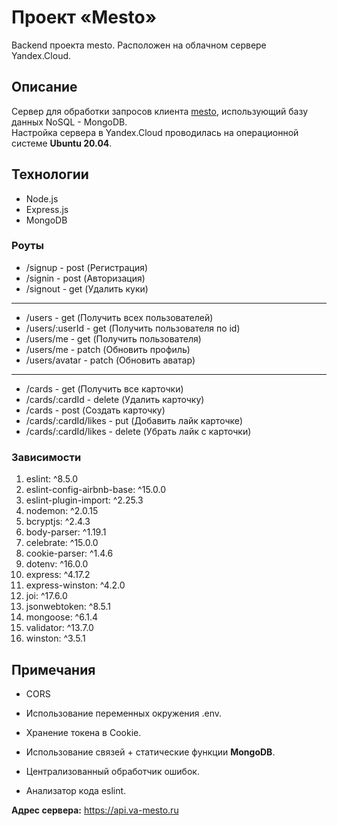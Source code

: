 # Проект «Mesto»

Backend проекта mesto. Расположен на облачном сервере Yandex.Cloud.

## Описание

Сервер для обработки запросов клиента [mesto](https://va-mesto.ru), использующий базу данных NoSQL - MongoDB.
<br />
Настройка сервера в Yandex.Cloud проводилась на операционной системе **Ubuntu 20.04**.

## Технологии

- Node.js
- Express.js
- MongoDB

### Роуты

- /signup - post (Регистрация)
- /signin - post (Авторизация)
- /signout - get (Удалить куки)
***
- /users - get (Получить всех пользователей)
- /users/:userId - get (Получить пользователя по id)
- /users/me - get (Получить пользователя)
- /users/me - patch (Обновить профиль)
- /users/avatar - patch (Обновить аватар)
***
- /cards - get (Получить все карточки)
- /cards/:cardId - delete (Удалить карточку)
- /cards - post (Создать карточку)
- /cards/:cardId/likes - put (Добавить лайк карточке)
- /cards/:cardId/likes - delete (Убрать лайк с карточки)

### Зависимости

1.  eslint: ^8.5.0
2.  eslint-config-airbnb-base: ^15.0.0
3.  eslint-plugin-import: ^2.25.3
4.  nodemon: ^2.0.15
5.  bcryptjs: ^2.4.3
6.  body-parser: ^1.19.1
7.  celebrate: ^15.0.0
8.  cookie-parser: ^1.4.6
9.  dotenv: ^16.0.0
10. express: ^4.17.2
11. express-winston: ^4.2.0
12. joi: ^17.6.0
13. jsonwebtoken: ^8.5.1
14. mongoose: ^6.1.4
15. validator: ^13.7.0
16. winston: ^3.5.1

## Примечания

- CORS

- Использование переменных окружения .env.

- Хранение токена в Cookie.

- Использование связей + статические функции **MongoDB**.

- Централизованный обработчик ошибок.

- Анализатор кода eslint.

**Адрес сервера:** https://api.va-mesto.ru
